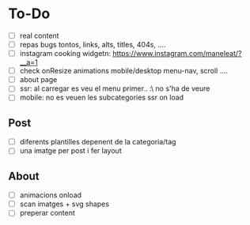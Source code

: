 # To-Do
- [ ] real content
- [ ] repas bugs tontos, links, alts, titles, 404s, <articles> ....
- [ ] instagram cooking widgetn: https://www.instagram.com/maneleat/?__a=1 
- [ ] check onResize animations mobile/desktop menu-nav, scroll ....
- [ ] about page
- [ ] ssr: al carregar es veu el menu primer.. :\ no s'ha de veure
- [ ] mobile: no es veuen les subcategories ssr on load

## Post
- [ ] diferents plantilles depenent de la categoria/tag
- [ ] una imatge per post i fer layout

## About
- [ ] animacions onload
- [ ] scan imatges + svg shapes
- [ ] preperar content
